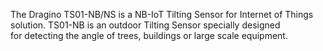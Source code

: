 The Dragino TS01-NB/NS is a NB-IoT Tilting Sensor for Internet of Things solution. TS01-NB is an outdoor Tilting Sensor specially designed for detecting the angle of trees, buildings or large scale equipment.
